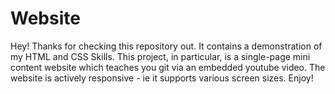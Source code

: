 # Website
Hey! Thanks for checking this repository out. It contains a demonstration of my HTML and CSS Skills. This project, in particular, is a single-page mini content website which teaches you git via an embedded youtube video. The website is actively responsive - ie it supports various screen sizes. Enjoy!
